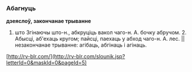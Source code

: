 ### Абагнуць
**дзеяслоў, закончанае трыванне**

1. што Згінаючы што-н., абкруціць вакол чаго-н. А. бочку абручом. 2. Абысці, аб'ехаць кругом; пайсці, паехаць у абход чаго-н. А. лес. || незакончанае трыванне: агібаць, абгінаць і агінаць.

<a rel="author">[http://rv-blr.com/](http://rv-blr.com/slounik.jsp?letterId=0&maskId=0&pageId=5)</a>
